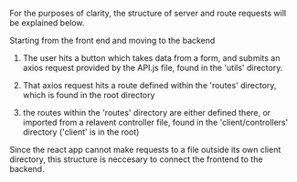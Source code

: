 For the purposes of clarity, the structure of server and route requests will be explained below. 

Starting from the front end and moving to the backend

1) The user hits a button which takes data from a form, and submits an axios request provided by the API.js file, found in the 'utils' directory.

2) That axios request hits a route defined within the 'routes' directory, which is found in the root directory

3) the routes within the 'routes' directory are either defined there, or imported from a relavent controller file, found in the 'client/controllers' directory ('client' is in the root) 

Since the react app cannot make requests to a file outside its own client directory, this structure is neccesary to connect the frontend to the backend. 
